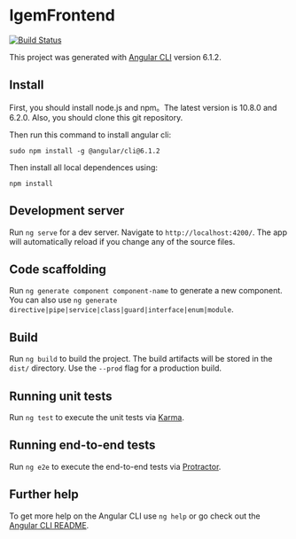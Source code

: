 # IgemFrontend

[![Build Status](https://www.travis-ci.org/USTCSoftware2018/Frontend.svg?branch=dev)](https://www.travis-ci.org/USTCSoftware2018/Frontend)


This project was generated with [Angular CLI](https://github.com/angular/angular-cli) version 6.1.2.

## Install

First, you should install node.js and npm。The latest version is 10.8.0 and 6.2.0. Also, you should clone this git repository.

Then run this command to install angular cli:
```
sudo npm install -g @angular/cli@6.1.2
```

Then install all local dependences using:
```
npm install
```

## Development server

Run `ng serve` for a dev server. Navigate to `http://localhost:4200/`. The app will automatically reload if you change any of the source files.

## Code scaffolding

Run `ng generate component component-name` to generate a new component. You can also use `ng generate directive|pipe|service|class|guard|interface|enum|module`.

## Build

Run `ng build` to build the project. The build artifacts will be stored in the `dist/` directory. Use the `--prod` flag for a production build.

## Running unit tests

Run `ng test` to execute the unit tests via [Karma](https://karma-runner.github.io).

## Running end-to-end tests

Run `ng e2e` to execute the end-to-end tests via [Protractor](http://www.protractortest.org/).

## Further help

To get more help on the Angular CLI use `ng help` or go check out the [Angular CLI README](https://github.com/angular/angular-cli/blob/master/README.md).
